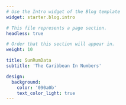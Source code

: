 ```yaml
---
# Use the Intro widget of the Blog template
widget: starter.blog.intro

# This file represents a page section.
headless: true

# Order that this section will appear in.
weight: 10

title: SunRumData
subtitle: 'The Caribbean In Numbers'

design:
  background:
    color: '090a0b'
    text_color_light: true
---
```

